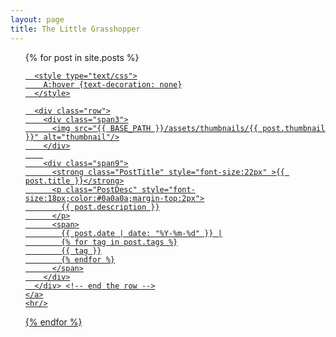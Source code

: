 ```yaml
---
layout: page
title: The Little Grasshopper
---
```

<ul class="posts" style="list-style-type:none;">
  {% for post in site.posts %}
  <li>
    <a href="{{ BASE_PATH }}{{ post.url }}" >

      <style type="text/css">
        A:hover {text-decoration: none}
      </style>

      <div class="row">
        <div class="span3">
          <img src="{{ BASE_PATH }}/assets/thumbnails/{{ post.thumbnail }}" alt="thumbnail"/>
        </div>
        
        <div class="span9">
          <strong class="PostTitle" style="font-size:22px" >{{ post.title }}</strong>
          <p class="PostDesc" style="font-size:18px;color:#0a0a0a;margin-top:2px">
            {{ post.description }}
          </p>
          <span>
            {{ post.date | date: "%Y-%m-%d" }} |
            {% for tag in post.tags %}
            {{ tag }}
            {% endfor %}
          </span>
        </div>
      </div> <!-- end the row -->
    </a>
    <hr/>
  </li>
  {% endfor %}
</ul>
